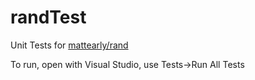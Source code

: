 # randTest

Unit Tests for [mattearly/rand](https://github.com/mattearly/rand)

To run, open with Visual Studio, use Tests->Run All Tests
